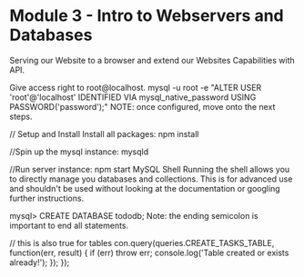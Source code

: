 # Module 3 - Intro to Webservers and Databases

Serving our Website to a browser and extend our Websites Capabilities with API.


Give access right to root@localhost.
mysql -u root -e "ALTER USER 'root'@'localhost' IDENTIFIED VIA mysql_native_password USING PASSWORD('password');"
NOTE: once configured, move onto the next steps.

// Setup and Install
Install all packages:
npm install

//Spin up the mysql instance:
mysqld

//Run server instance:
npm start
MySQL Shell
Running the shell allows you to directly manage you databases and collections. This is for advanced use and shouldn't be used without looking at the documentation or googling further instructions.

mysql> CREATE DATABASE tododb;
Note: the ending semicolon is important to end all statements.



  // this is also true for tables
  con.query(queries.CREATE_TASKS_TABLE, function(err, result) {
    if (err) throw err;
    console.log('Table created or exists already!');
  });
});

